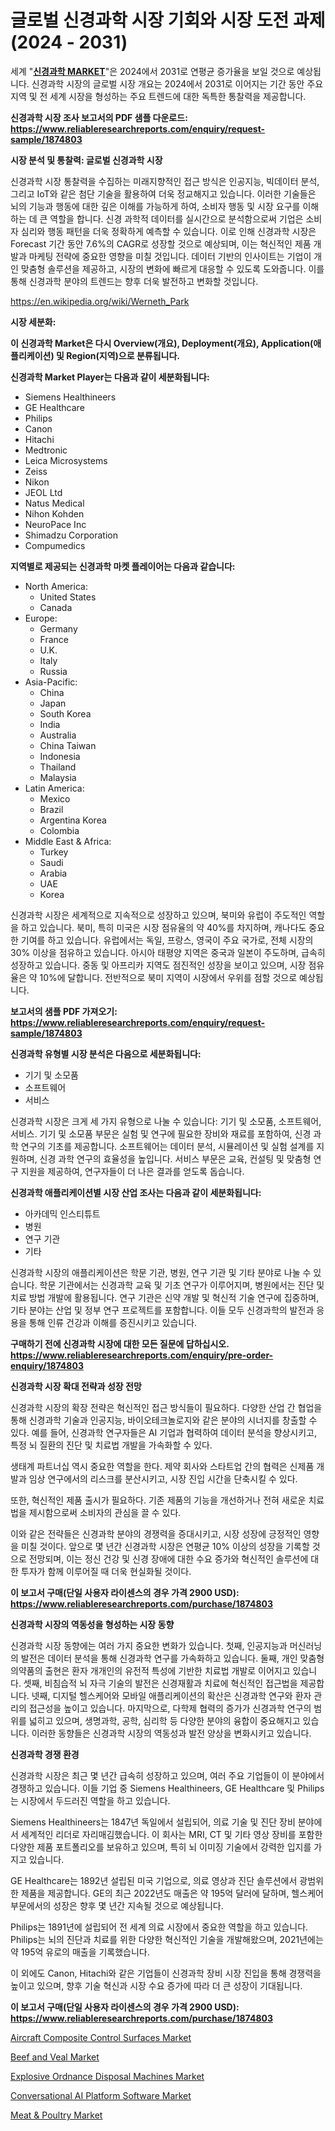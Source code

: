 <p><h1>글로벌 신경과학 시장 기회와 시장 도전 과제(2024 - 2031)</h1></p><p>세계 "<strong><a href="https://www.reliableresearchreports.com/neuroscience-r1874803?utm_campaign=105&utm_medium=8&utm_source=Github&utm_content=ia&utm_term=09102024&utm_id=neuroscience">신경과학 MARKET</a></strong>"은 2024에서 2031로 연평균 증가율을 보일 것으로 예상됩니다. 신경과학 시장의 글로벌 시장 개요는 2024에서 2031로 이어지는 기간 동안 주요 지역 및 전 세계 시장을 형성하는 주요 트렌드에 대한 독특한 통찰력을 제공합니다.</p>
<p><strong>신경과학 시장 조사 보고서의 PDF 샘플 다운로드: <a href="https://www.reliableresearchreports.com/enquiry/request-sample/1874803?utm_campaign=105&utm_medium=8&utm_source=Github&utm_content=ia&utm_term=09102024&utm_id=neuroscience">https://www.reliableresearchreports.com/enquiry/request-sample/1874803</a></strong></p>
<p><strong>시장 분석 및 통찰력: 글로벌 신경과학 시장</strong></p>
<p><p>신경과학 시장 통찰력을 수집하는 미래지향적인 접근 방식은 인공지능, 빅데이터 분석, 그리고 IoT와 같은 첨단 기술을 활용하여 더욱 정교해지고 있습니다. 이러한 기술들은 뇌의 기능과 행동에 대한 깊은 이해를 가능하게 하여, 소비자 행동 및 시장 요구를 이해하는 데 큰 역할을 합니다. 신경 과학적 데이터를 실시간으로 분석함으로써 기업은 소비자 심리와 행동 패턴을 더욱 정확하게 예측할 수 있습니다. 이로 인해 신경과학 시장은 Forecast 기간 동안 7.6%의 CAGR로 성장할 것으로 예상되며, 이는 혁신적인 제품 개발과 마케팅 전략에 중요한 영향을 미칠 것입니다. 데이터 기반의 인사이트는 기업이 개인 맞춤형 솔루션을 제공하고, 시장의 변화에 빠르게 대응할 수 있도록 도와줍니다. 이를 통해 신경과학 분야의 트렌드는 향후 더욱 발전하고 변화할 것입니다.</p></p>
<p><a href="%7CAUTHORITHY_DOMAIN_URL%7C?utm_campaign=105&utm_medium=8&utm_source=Github&utm_content=ia&utm_term=09102024&utm_id=neuroscience">https://en.wikipedia.org/wiki/Werneth_Park</a></p>
<p><strong>시장 세분화:</strong></p>
<p><strong>이 신경과학 Market은 다시 Overview(개요), Deployment(개요), Application(애플리케이션) 및 Region(지역)으로 분류됩니다.</strong></p>
<p><strong>신경과학 Market Player는 다음과 같이 세분화됩니다:</strong></p>
<p><ul><li>Siemens Healthineers</li><li>GE Healthcare</li><li>Philips</li><li>Canon</li><li>Hitachi</li><li>Medtronic</li><li>Leica Microsystems</li><li>Zeiss</li><li>Nikon</li><li>JEOL Ltd</li><li>Natus Medical</li><li>Nihon Kohden</li><li>NeuroPace Inc</li><li>Shimadzu Corporation</li><li>Compumedics</li></ul></p>
<p><strong>지역별로 제공되는 신경과학 마켓 플레이어는 다음과 같습니다:</strong></p>
<p><ul>
    <li>
        North America:
        <ul>
            <li>United States</li>
            <li>Canada</li>
        </ul>
    </li>
    <li>
        Europe:
        <ul>
            <li>Germany</li>
            <li>France</li>
            <li>U.K.</li>
            <li>Italy</li>
            <li>Russia</li>
        </ul>
    </li>
    <li>
        Asia-Pacific:
        <ul>
            <li>China</li>
            <li>Japan</li>
            <li>South Korea</li>
            <li>India</li>
            <li>Australia</li>
            <li>China Taiwan</li>
            <li>Indonesia</li>
            <li>Thailand</li>
            <li>Malaysia</li>
        </ul>
    </li>
    <li>
        Latin America:
        <ul>
            <li>Mexico</li>
            <li>Brazil</li>
            <li>Argentina Korea</li>
            <li>Colombia</li>
        </ul>
    </li>
    <li>
        Middle East & Africa:
        <ul>
            <li>Turkey</li>
            <li>Saudi</li>
            <li>Arabia</li>
            <li>UAE</li>
            <li>Korea</li>
        </ul>
    </li>
    </ul></p>
<p><p>신경과학 시장은 세계적으로 지속적으로 성장하고 있으며, 북미와 유럽이 주도적인 역할을 하고 있습니다. 북미, 특히 미국은 시장 점유율의 약 40%를 차지하며, 캐나다도 중요한 기여를 하고 있습니다. 유럽에서는 독일, 프랑스, 영국이 주요 국가로, 전체 시장의 30% 이상을 점유하고 있습니다. 아시아 태평양 지역은 중국과 일본이 주도하며, 급속히 성장하고 있습니다. 중동 및 아프리카 지역도 점진적인 성장을 보이고 있으며, 시장 점유율은 약 10%에 달합니다. 전반적으로 북미 지역이 시장에서 우위를 점할 것으로 예상됩니다.</p></p>
<p><strong>보고서의 샘플 PDF 가져오기: <a href="https://www.reliableresearchreports.com/enquiry/request-sample/1874803?utm_campaign=105&utm_medium=8&utm_source=Github&utm_content=ia&utm_term=09102024&utm_id=neuroscience">https://www.reliableresearchreports.com/enquiry/request-sample/1874803</a></strong></p>
<p><strong>신경과학 유형별 시장 분석은 다음으로 세분화됩니다:</strong></p>
<p><ul><li>기기 및 소모품</li><li>소프트웨어</li><li>서비스</li></ul></p>
<p><p>신경과학 시장은 크게 세 가지 유형으로 나눌 수 있습니다: 기기 및 소모품, 소프트웨어, 서비스. 기기 및 소모품 부문은 실험 및 연구에 필요한 장비와 재료를 포함하여, 신경 과학 연구의 기초를 제공합니다. 소프트웨어는 데이터 분석, 시뮬레이션 및 실험 설계를 지원하며, 신경 과학 연구의 효율성을 높입니다. 서비스 부문은 교육, 컨설팅 및 맞춤형 연구 지원을 제공하여, 연구자들이 더 나은 결과를 얻도록 돕습니다.</p></p>
<p><strong>신경과학 애플리케이션별 시장 산업 조사는 다음과 같이 세분화됩니다:</strong></p>
<p><ul><li>아카데믹 인스티튜트</li><li>병원</li><li>연구 기관</li><li>기타</li></ul></p>
<p><p>신경과학 시장의 애플리케이션은 학문 기관, 병원, 연구 기관 및 기타 분야로 나눌 수 있습니다. 학문 기관에서는 신경과학 교육 및 기초 연구가 이루어지며, 병원에서는 진단 및 치료 방법 개발에 활용됩니다. 연구 기관은 신약 개발 및 혁신적 기술 연구에 집중하며, 기타 분야는 산업 및 정부 연구 프로젝트를 포함합니다. 이들 모두 신경과학의 발전과 응용을 통해 인류 건강과 이해를 증진시키고 있습니다.</p></p>
<p><strong>구매하기 전에 신경과학 시장에 대한 모든 질문에 답하십시오. <a href="https://www.reliableresearchreports.com/enquiry/pre-order-enquiry/1874803?utm_campaign=105&utm_medium=8&utm_source=Github&utm_content=ia&utm_term=09102024&utm_id=neuroscience">https://www.reliableresearchreports.com/enquiry/pre-order-enquiry/1874803</a></strong></p>
<p><strong>신경과학 시장 확대 전략과 성장 전망</strong></p>
<p><p>신경과학 시장의 확장 전략은 혁신적인 접근 방식들이 필요하다. 다양한 산업 간 협업을 통해 신경과학 기술과 인공지능, 바이오테크놀로지와 같은 분야의 시너지를 창출할 수 있다. 예를 들어, 신경과학 연구자들은 AI 기업과 협력하여 데이터 분석을 향상시키고, 특정 뇌 질환의 진단 및 치료법 개발을 가속화할 수 있다. </p><p>생태계 파트너십 역시 중요한 역할을 한다. 제약 회사와 스타트업 간의 협력은 신제품 개발과 임상 연구에서의 리스크를 분산시키고, 시장 진입 시간을 단축시킬 수 있다. </p><p>또한, 혁신적인 제품 출시가 필요하다. 기존 제품의 기능을 개선하거나 전혀 새로운 치료법을 제시함으로써 소비자의 관심을 끌 수 있다. </p><p>이와 같은 전략들은 신경과학 분야의 경쟁력을 증대시키고, 시장 성장에 긍정적인 영향을 미칠 것이다. 앞으로 몇 년간 신경과학 시장은 연평균 10% 이상의 성장을 기록할 것으로 전망되며, 이는 정신 건강 및 신경 장애에 대한 수요 증가와 혁신적인 솔루션에 대한 투자가 함께 이루어질 때 더욱 현실화될 것이다.</p></p>
<p><strong>이 보고서 구매(단일 사용자 라이센스의 경우 가격 2900 USD): <a href="https://www.reliableresearchreports.com/purchase/1874803?utm_campaign=105&utm_medium=8&utm_source=Github&utm_content=ia&utm_term=09102024&utm_id=neuroscience">https://www.reliableresearchreports.com/purchase/1874803</a></strong></p>
<p><strong>신경과학 시장의 역동성을 형성하는 시장 동향</strong></p>
<p><p>신경과학 시장 동향에는 여러 가지 중요한 변화가 있습니다. 첫째, 인공지능과 머신러닝의 발전은 데이터 분석을 통해 신경과학 연구를 가속화하고 있습니다. 둘째, 개인 맞춤형 의약품의 출현은 환자 개개인의 유전적 특성에 기반한 치료법 개발로 이어지고 있습니다. 셋째, 비침습적 뇌 자극 기술의 발전은 신경재활과 치료에 혁신적인 접근법을 제공합니다. 넷째, 디지털 헬스케어와 모바일 애플리케이션의 확산은 신경과학 연구와 환자 관리의 접근성을 높이고 있습니다. 마지막으로, 다학제 협력의 증가가 신경과학 연구의 범위를 넓히고 있으며, 생명과학, 공학, 심리학 등 다양한 분야의 융합이 중요해지고 있습니다. 이러한 동향들은 신경과학 시장의 역동성과 발전 양상을 변화시키고 있습니다.</p></p>
<p><strong>신경과학 경쟁 환경</strong></p>
<p><p>신경과학 시장은 최근 몇 년간 급속히 성장하고 있으며, 여러 주요 기업들이 이 분야에서 경쟁하고 있습니다. 이들 기업 중 Siemens Healthineers, GE Healthcare 및 Philips는 시장에서 두드러진 역할을 하고 있습니다.</p><p>Siemens Healthineers는 1847년 독일에서 설립되어, 의료 기술 및 진단 장비 분야에서 세계적인 리더로 자리매김했습니다. 이 회사는 MRI, CT 및 기타 영상 장비를 포함한 다양한 제품 포트폴리오를 보유하고 있으며, 특히 뇌 이미징 기술에서 강력한 입지를 가지고 있습니다.</p><p>GE Healthcare는 1892년 설립된 미국 기업으로, 의료 영상과 진단 솔루션에서 광범위한 제품을 제공합니다. GE의 최근 2022년도 매출은 약 195억 달러에 달하며, 헬스케어 부문에서의 성장은 향후 몇 년간 지속될 것으로 예상됩니다.</p><p>Philips는 1891년에 설립되어 전 세계 의료 시장에서 중요한 역할을 하고 있습니다. Philips는 뇌의 진단과 치료를 위한 다양한 혁신적인 기술을 개발해왔으며, 2021년에는 약 195억 유로의 매출을 기록했습니다.</p><p>이 외에도 Canon, Hitachi와 같은 기업들이 신경과학 장비 시장 진입을 통해 경쟁력을 높이고 있으며, 향후 기술 혁신과 시장 수요 증가에 따라 더 큰 성장이 기대됩니다.</p></p>
<p><strong>이 보고서 구매(단일 사용자 라이센스의 경우 가격 2900 USD): <a href="https://www.reliableresearchreports.com/purchase/1874803?utm_campaign=105&utm_medium=8&utm_source=Github&utm_content=ia&utm_term=09102024&utm_id=neuroscience">https://www.reliableresearchreports.com/purchase/1874803</a></strong></p>
<p><p><a href="https://github.com/KejsiLoshi121/Market-Research-Report-List-1/blob/main/aircraft-composite-control-surfaces-market.md?utm_campaign=105&utm_medium=8&utm_source=Github&utm_content=ia&utm_term=09102024&utm_id=neuroscience">Aircraft Composite Control Surfaces Market</a></p><p><a href="https://issuu.com/reportprime-2/docs/beef-and-veal-market-size-2030.pptx_c00870226065df?utm_campaign=105&utm_medium=8&utm_source=Github&utm_content=ia&utm_term=09102024&utm_id=neuroscience">Beef and Veal Market</a></p><p><a href="https://github.com/tacitam515l/Market-Research-Report-List-1/blob/main/explosive-ordnance-disposal-machines-market.md?utm_campaign=105&utm_medium=8&utm_source=Github&utm_content=ia&utm_term=09102024&utm_id=neuroscience">Explosive Ordnance Disposal Machines Market</a></p><p><a href="https://www.linkedin.com/pulse/market-forecast-global-conversational-ai-platform-software-trends-3lcaf?utm_campaign=105&utm_medium=8&utm_source=Github&utm_content=ia&utm_term=09102024&utm_id=neuroscience">Conversational AI Platform Software Market</a></p><p><a href="https://issuu.com/reportprime-2/docs/meat-poultry-market-size-2030.pptx_ceb0b9686407ba?utm_campaign=105&utm_medium=8&utm_source=Github&utm_content=ia&utm_term=09102024&utm_id=neuroscience">Meat & Poultry Market</a></p></p>